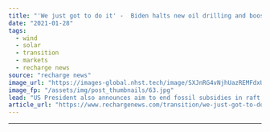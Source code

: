 ```yaml
---
title: "'We just got to do it' -  Biden halts new oil drilling and boosts offshore wind with executive orders"
date: "2021-01-28"
tags: 
  - wind
  - solar
  - transition
  - markets
  - recharge news
source: "recharge news"
image_url: "https://images-global.nhst.tech/image/SXJnRG4vNjhUazREMFdxUUsxdUV3UGdyMktwc3RRV05RSzYrNzhuL1ZuUT0=/nhst/binary/98d6c958c3e7af7af98ae8b0592f1f91"
image_fp: "/assets/img/post_thumbnails/63.jpg"
lead: "US President also announces aim to end fossil subsidies in raft of orders designed to make climate change 'essential element' of foreign policy and national security"
article_url: "https://www.rechargenews.com/transition/we-just-got-to-do-it-biden-halts-new-oil-drilling-and-boosts-offshore-wind-with-executive-orders/2-1-952588"
---
```


---
